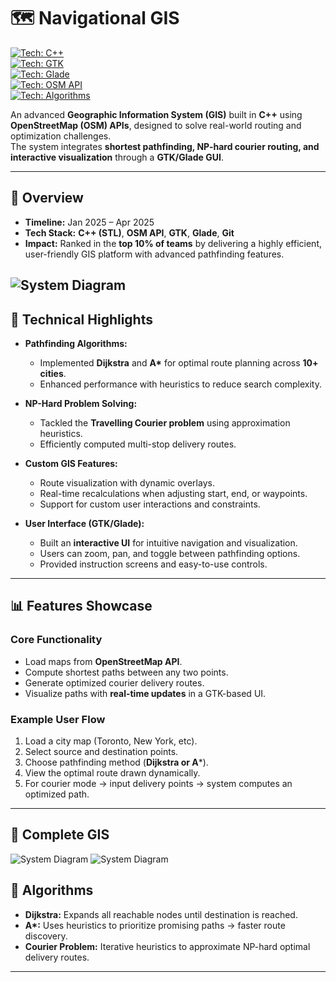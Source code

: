 # 🗺️ Navigational GIS  

[![Tech: C++](https://img.shields.io/badge/Language-C++-blue)](#)  
[![Tech: GTK](https://img.shields.io/badge/UI-GTK-green)](#)  
[![Tech: Glade](https://img.shields.io/badge/UI-Glade-lightgrey)](#)  
[![Tech: OSM API](https://img.shields.io/badge/API-OpenStreetMap-orange)](#)  
[![Tech: Algorithms](https://img.shields.io/badge/Algorithms-Dijkstra%20|%20A*-purple)](#)  

An advanced **Geographic Information System (GIS)** built in **C++** using **OpenStreetMap (OSM) APIs**, designed to solve real-world routing and optimization challenges.  
The system integrates **shortest pathfinding, NP-hard courier routing, and interactive visualization** through a **GTK/Glade GUI**.  

---

## 🎯 Overview  
- **Timeline:** Jan 2025 – Apr 2025  
- **Tech Stack:** **C++ (STL)**, **OSM API**, **GTK**, **Glade**, **Git**  
- **Impact:** Ranked in the **top 10% of teams** by delivering a highly efficient, user-friendly GIS platform with advanced pathfinding features.  

![System Diagram](./m1.png)
---

## 🧠 Technical Highlights  

- **Pathfinding Algorithms:**  
  - Implemented **Dijkstra** and **A\*** for optimal route planning across **10+ cities**.  
  - Enhanced performance with heuristics to reduce search complexity.  

- **NP-Hard Problem Solving:**  
  - Tackled the **Travelling Courier problem** using approximation heuristics.  
  - Efficiently computed multi-stop delivery routes.  

- **Custom GIS Features:**  
  - Route visualization with dynamic overlays.  
  - Real-time recalculations when adjusting start, end, or waypoints.  
  - Support for custom user interactions and constraints.  

- **User Interface (GTK/Glade):**  
  - Built an **interactive UI** for intuitive navigation and visualization.  
  - Users can zoom, pan, and toggle between pathfinding options.  
  - Provided instruction screens and easy-to-use controls.  

---

## 📊 Features Showcase  

### Core Functionality  
- Load maps from **OpenStreetMap API**.  
- Compute shortest paths between any two points.  
- Generate optimized courier delivery routes.  
- Visualize paths with **real-time updates** in a GTK-based UI.  

### Example User Flow  
1. Load a city map (Toronto, New York, etc).  
2. Select source and destination points.  
3. Choose pathfinding method (**Dijkstra or A***).  
4. View the optimal route drawn dynamically.  
5. For courier mode → input delivery points → system computes an optimized path.  

---

## 📸 Complete GIS  
![System Diagram](./m2.png) 
![System Diagram](./m3.png)  

## 🧩 Algorithms 
- **Dijkstra:** Expands all reachable nodes until destination is reached.  
- **A\*:** Uses heuristics to prioritize promising paths → faster route discovery.  
- **Courier Problem:** Iterative heuristics to approximate NP-hard optimal delivery routes.  

---
